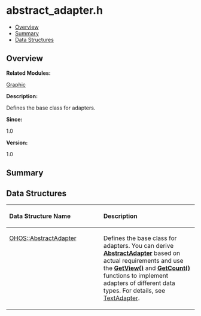 # abstract\_adapter.h<a name="EN-US_TOPIC_0000001055358068"></a>

-   [Overview](#section209861579165626)
-   [Summary](#section1994040000165626)
-   [Data Structures](#nested-classes)

## **Overview**<a name="section209861579165626"></a>

**Related Modules:**

[Graphic](graphic.md)

**Description:**

Defines the base class for adapters. 

**Since:**

1.0

**Version:**

1.0

## **Summary**<a name="section1994040000165626"></a>

## Data Structures<a name="nested-classes"></a>

<a name="table1236089600165626"></a>
<table><thead align="left"><tr id="row1473694094165626"><th class="cellrowborder" valign="top" width="50%" id="mcps1.1.3.1.1"><p id="p1285141052165626"><a name="p1285141052165626"></a><a name="p1285141052165626"></a>Data Structure Name</p>
</th>
<th class="cellrowborder" valign="top" width="50%" id="mcps1.1.3.1.2"><p id="p1247127908165626"><a name="p1247127908165626"></a><a name="p1247127908165626"></a>Description</p>
</th>
</tr>
</thead>
<tbody><tr id="row1934709945165626"><td class="cellrowborder" valign="top" width="50%" headers="mcps1.1.3.1.1 "><p id="p948579089165626"><a name="p948579089165626"></a><a name="p948579089165626"></a><a href="ohos-abstractadapter.md">OHOS::AbstractAdapter</a></p>
</td>
<td class="cellrowborder" valign="top" width="50%" headers="mcps1.1.3.1.2 "><p id="p1087891123165626"><a name="p1087891123165626"></a><a name="p1087891123165626"></a>Defines the base class for adapters. You can derive <strong id="b1376488109165626"><a name="b1376488109165626"></a><a name="b1376488109165626"></a><a href="ohos-abstractadapter.md">AbstractAdapter</a></strong> based on actual requirements and use the <strong id="b1747482835165626"><a name="b1747482835165626"></a><a name="b1747482835165626"></a><a href="graphic.md#gab155b2f4a6d8fd97755dcd1e6d3d8361">GetView()</a></strong> and <strong id="b1879063541165626"><a name="b1879063541165626"></a><a name="b1879063541165626"></a><a href="graphic.md#ga67021b360d4097c475d5e24519b5276d">GetCount()</a></strong> functions to implement adapters of different data types. For details, see <a href="ohos-textadapter.md">TextAdapter</a>. </p>
</td>
</tr>
</tbody>
</table>

